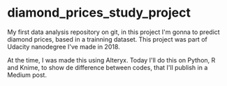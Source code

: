 # diamond_prices_study_project
My first data analysis repository on git, in this project I'm gonna to predict diamond prices, based in a trainning dataset. This project was part of Udacity nanodegree I've made in 2018.

At the time, I was made this using Alteryx. Today I'll do this on Python, R and Knime, to show de difference between codes, that I'll publish in a Medium post.
